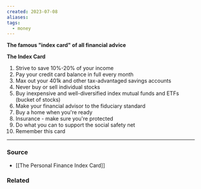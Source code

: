 ```yaml
---
created: 2023-07-08
aliases: 
tags:
  - money
---
```

**The famous "index card" of all financial advice**

**The Index Card**

1. Strive to save 10%-20% of your income
2. Pay your credit card balance in full every month
3. Max out your 401k and other tax-advantaged savings accounts
4. Never buy or sell individual stocks
5. Buy inexpensive and well-diversified index mutual funds and ETFs (bucket of stocks)
6. Make your financial advisor to the fiduciary standard
7. Buy a home when you're ready
8. Insurance - make sure you're protected
9. Do what you can to support the social safety net
10. Remember this card

---

### Source
- [[The Personal Finance Index Card]]

### Related
